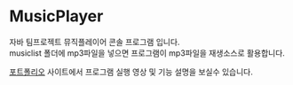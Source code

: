# MusicPlayer
자바 팀프로젝트 뮤직플레이어 콘솔 프로그램 입니다.\
musiclist 폴더에 mp3파일을 넣으면 프로그램이 mp3파일을 재생소스로 활용합니다.

[포트폴리오](https://portpolio.ifonlygaram.net) 사이트에서 프로그램 실행 영상 및 기능 설명을 보실수 있습니다.
